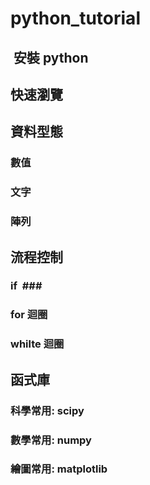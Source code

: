 # python_tutorial

##  安裝 python ##

## 快速瀏覽 ##

## 資料型態 ##

### 數值 ###

### 文字 ###

### 陣列 ###


## 流程控制 ##

### if  ###

### for 迴圈 ###

### whilte 迴圈 ###

## 函式庫 ##

### 科學常用: scipy ###

### 數學常用: numpy ###

### 繪圖常用: matplotlib ###
